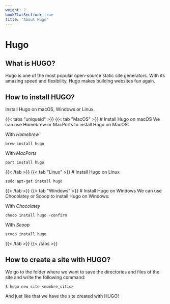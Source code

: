 ```yaml
---
weight: 2
bookFlatSection: true
title: "About Hugo"
---
```


# Hugo

## What is HUGO?
Hugo is one of the most popular open-source static site generators. With its amazing speed and flexibility, Hugo makes building websites fun again.

## How to install HUGO?
Install Hugo on macOS, Windows or Linux.

{{< tabs "uniqueid" >}}
{{< tab "MacOS" >}} # Install Hugo on macOS
We can use Homebrew or MacPorts to install Hugo on MacOS:

With *Homebrew*
```shell
brew install hugo
```

With *MacPorts*
```shell
port install hugo
```
 {{< /tab >}}
{{< tab "Linux" >}} # Install Hugo on Linux
```shell
sudo apt-get install hugo
```
 {{< /tab >}}
{{< tab "Windows" >}} # Install Hugo on Windows
We can use Chocolatey or Scoop to install Hugo on Windows:

With *Chocolatey*
```shell
choco install hugo -confirm
```

With *Scoop*
```shell
scoop install hugo
```
 {{< /tab >}}
{{< /tabs >}}

## How to create a site with HUGO?
We go to the folder where we want to save the directories and files of the site and write the following command:

```shell
$ hugo new site <nombre_sitio>
```

And just like that we have the site created with HUGO!